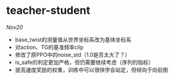 # teacher-student

*Nov20*
- base_twist的测量值从世界坐标系改为基体坐标系
- 对action、TG的基准频率clip
- 修改了原PPO中的noise_std（1.0是否太大了？）
- is_safe的判定更加严格，但仍需要继续考虑（序列的指标）
- 提高速度奖励的权重，训练中可以很快学会站定，但倾向于向前倒